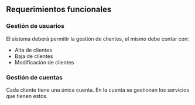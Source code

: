 ## Requerimientos funcionales 
### Gestión de usuarios
El sistema deberá permitir la gestión de clientes, el mismo debe contar con:
* Alta de clientes
* Baja de clientes
* Modificación de clientes

### Gestión de cuentas
Cada cliente tiene una única cuenta. En la cuenta se gestionan los servicios que tienen estos. 
